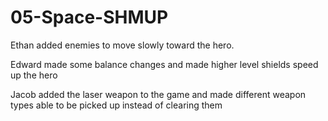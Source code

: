 # 05-Space-SHMUP

Ethan added enemies to move slowly toward the hero.

Edward made some balance changes and made higher level shields speed up the hero

Jacob added the laser weapon to the game and made different weapon types able to be picked up instead of clearing them
